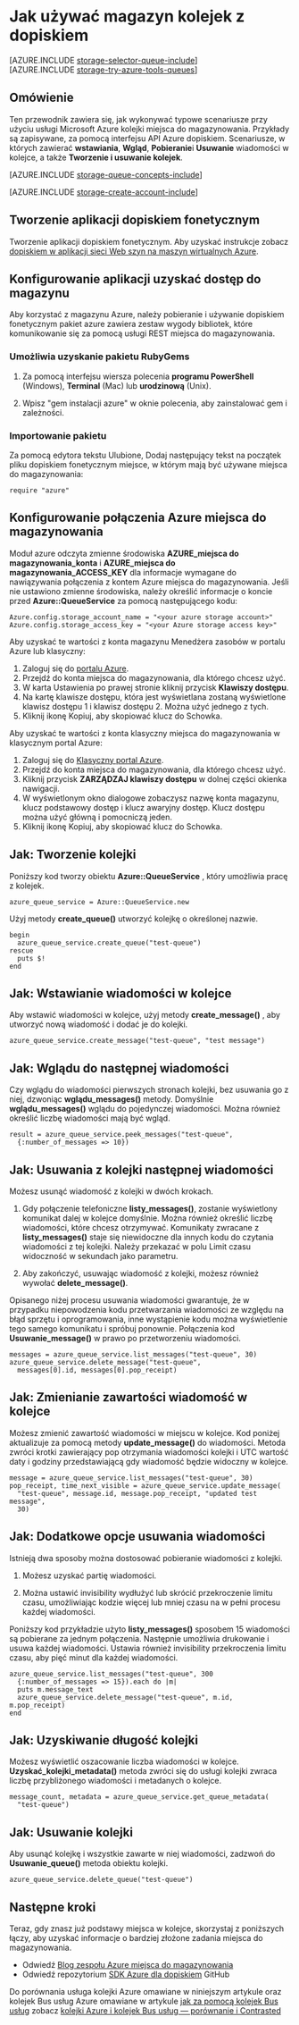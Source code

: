 <properties 
    pageTitle="Jak używać magazyn kolejek z dopiskiem | Microsoft Azure" 
    description="Dowiedz się, jak korzystać z usługi Azure kolejki do tworzenia i usuwania kolejki, wstawianie, pobieranie i usuwanie wiadomości. Próbki napisana dopiskiem." 
    services="storage" 
    documentationCenter="ruby" 
    authors="robinsh" 
    manager="carmonm" 
    editor=""/>

<tags 
    ms.service="storage" 
    ms.workload="storage" 
    ms.tgt_pltfrm="na" 
    ms.devlang="ruby" 
    ms.topic="article" 
    ms.date="10/18/2016" 
    ms.author="robinsh"/>


# <a name="how-to-use-queue-storage-from-ruby"></a>Jak używać magazyn kolejek z dopiskiem

[AZURE.INCLUDE [storage-selector-queue-include](../../includes/storage-selector-queue-include.md)]
<br/>
[AZURE.INCLUDE [storage-try-azure-tools-queues](../../includes/storage-try-azure-tools-queues.md)]

## <a name="overview"></a>Omówienie

Ten przewodnik zawiera się, jak wykonywać typowe scenariusze przy użyciu usługi Microsoft Azure kolejki miejsca do magazynowania. Przykłady są zapisywane, za pomocą interfejsu API Azure dopiskiem.
Scenariusze, w których zawierać **wstawiania**, **Wgląd**, **Pobieranie**i **Usuwanie** wiadomości w kolejce, a także **Tworzenie i usuwanie kolejek**.

[AZURE.INCLUDE [storage-queue-concepts-include](../../includes/storage-queue-concepts-include.md)]

[AZURE.INCLUDE [storage-create-account-include](../../includes/storage-create-account-include.md)]

## <a name="create-a-ruby-application"></a>Tworzenie aplikacji dopiskiem fonetycznym

Tworzenie aplikacji dopiskiem fonetycznym. Aby uzyskać instrukcje zobacz [dopiskiem w aplikacji sieci Web szyn na maszyn wirtualnych Azure](../virtual-machines/linux/classic/virtual-machines-linux-classic-ruby-rails-web-app.md).

## <a name="configure-your-application-to-access-storage"></a>Konfigurowanie aplikacji uzyskać dostęp do magazynu

Aby korzystać z magazynu Azure, należy pobieranie i używanie dopiskiem fonetycznym pakiet azure zawiera zestaw wygody bibliotek, które komunikowanie się za pomocą usługi REST miejsca do magazynowania.

### <a name="use-rubygems-to-obtain-the-package"></a>Umożliwia uzyskanie pakietu RubyGems

1. Za pomocą interfejsu wiersza polecenia **programu PowerShell** (Windows), **Terminal** (Mac) lub **urodzinową** (Unix).

2. Wpisz "gem instalacji azure" w oknie polecenia, aby zainstalować gem i zależności.

### <a name="import-the-package"></a>Importowanie pakietu

Za pomocą edytora tekstu Ulubione, Dodaj następujący tekst na początek pliku dopiskiem fonetycznym miejsce, w którym mają być używane miejsca do magazynowania:

    require "azure"

## <a name="setup-an-azure-storage-connection"></a>Konfigurowanie połączenia Azure miejsca do magazynowania

Moduł azure odczyta zmienne środowiska **AZURE\_miejsca do magazynowania\_konta** i **AZURE\_miejsca do magazynowania\_ACCESS_KEY** dla informacje wymagane do nawiązywania połączenia z kontem Azure miejsca do magazynowania. Jeśli nie ustawiono zmienne środowiska, należy określić informacje o koncie przed **Azure::QueueService** za pomocą następującego kodu:

    Azure.config.storage_account_name = "<your azure storage account>"
    Azure.config.storage_access_key = "<your Azure storage access key>"

 
Aby uzyskać te wartości z konta magazynu Menedżera zasobów w portalu Azure lub klasyczny:

1. Zaloguj się do [portalu Azure](https://portal.azure.com).
2. Przejdź do konta miejsca do magazynowania, dla którego chcesz użyć.
3. W karta Ustawienia po prawej stronie kliknij przycisk **Klawiszy dostępu**.
4. Na kartę klawisze dostępu, która jest wyświetlana zostaną wyświetlone klawisz dostępu 1 i klawisz dostępu 2. Można użyć jednego z tych. 
5. Kliknij ikonę Kopiuj, aby skopiować klucz do Schowka. 

Aby uzyskać te wartości z konta klasyczny miejsca do magazynowania w klasycznym portal Azure:

1. Zaloguj się do [Klasyczny portal Azure](https://manage.windowsazure.com).
2. Przejdź do konta miejsca do magazynowania, dla którego chcesz użyć.
3. Kliknij przycisk **ZARZĄDZAJ klawiszy dostępu** w dolnej części okienka nawigacji.
4. W wyświetlonym okno dialogowe zobaczysz nazwę konta magazynu, klucz podstawowy dostęp i klucz awaryjny dostęp. Klucz dostępu można użyć główną i pomocniczą jeden. 
5. Kliknij ikonę Kopiuj, aby skopiować klucz do Schowka.

## <a name="how-to-create-a-queue"></a>Jak: Tworzenie kolejki

Poniższy kod tworzy obiektu **Azure::QueueService** , który umożliwia pracę z kolejek.

    azure_queue_service = Azure::QueueService.new

Użyj metody **create_queue()** utworzyć kolejkę o określonej nazwie.

    begin
      azure_queue_service.create_queue("test-queue")
    rescue
      puts $!
    end

## <a name="how-to-insert-a-message-into-a-queue"></a>Jak: Wstawianie wiadomości w kolejce

Aby wstawić wiadomości w kolejce, użyj metody **create_message()** , aby utworzyć nową wiadomość i dodać je do kolejki.

    azure_queue_service.create_message("test-queue", "test message")

## <a name="how-to-peek-at-the-next-message"></a>Jak: Wglądu do następnej wiadomości

Czy wglądu do wiadomości pierwszych stronach kolejki, bez usuwania go z niej, dzwoniąc **wglądu\_messages()** metody. Domyślnie **wglądu\_messages()** wglądu do pojedynczej wiadomości. Można również określić liczbę wiadomości mają być wgląd.

    result = azure_queue_service.peek_messages("test-queue",
      {:number_of_messages => 10})

## <a name="how-to-dequeue-the-next-message"></a>Jak: Usuwania z kolejki następnej wiadomości

Możesz usunąć wiadomość z kolejki w dwóch krokach.

1. Gdy połączenie telefoniczne **listy\_messages()**, zostanie wyświetlony komunikat dalej w kolejce domyślnie. Można również określić liczbę wiadomości, które chcesz otrzymywać. Komunikaty zwracane z **listy\_messages()** staje się niewidoczne dla innych kodu do czytania wiadomości z tej kolejki. Należy przekazać w polu Limit czasu widoczność w sekundach jako parametru.

2. Aby zakończyć, usuwając wiadomość z kolejki, możesz również wywołać **delete_message()**.

Opisanego niżej procesu usuwania wiadomości gwarantuje, że w przypadku niepowodzenia kodu przetwarzania wiadomości ze względu na błąd sprzętu i oprogramowania, inne wystąpienie kodu można wyświetlenie tego samego komunikatu i spróbuj ponownie. Połączenia kod **Usuwanie\_message()** w prawo po przetworzeniu wiadomości.

    messages = azure_queue_service.list_messages("test-queue", 30)
    azure_queue_service.delete_message("test-queue", 
      messages[0].id, messages[0].pop_receipt)

## <a name="how-to-change-the-contents-of-a-queued-message"></a>Jak: Zmienianie zawartości wiadomość w kolejce

Możesz zmienić zawartość wiadomości w miejscu w kolejce. Kod poniżej aktualizuje za pomocą metody **update_message()** do wiadomości. Metoda zwróci krotki zawierający pop otrzymania wiadomości kolejki i UTC wartość daty i godziny przedstawiającą gdy wiadomość będzie widoczny w kolejce.

    message = azure_queue_service.list_messages("test-queue", 30)
    pop_receipt, time_next_visible = azure_queue_service.update_message(
      "test-queue", message.id, message.pop_receipt, "updated test message", 
      30)

## <a name="how-to-additional-options-for-dequeuing-messages"></a>Jak: Dodatkowe opcje usuwania wiadomości

Istnieją dwa sposoby można dostosować pobieranie wiadomości z kolejki.

1. Możesz uzyskać partię wiadomości.

2. Można ustawić invisibility wydłużyć lub skrócić przekroczenie limitu czasu, umożliwiając kodzie więcej lub mniej czasu na w pełni procesu każdej wiadomości.

Poniższy kod przykładzie użyto **listy\_messages()** sposobem 15 wiadomości są pobierane za jednym połączenia. Następnie umożliwia drukowanie i usuwa każdej wiadomości. Ustawia również invisibility przekroczenia limitu czasu, aby pięć minut dla każdej wiadomości.

    azure_queue_service.list_messages("test-queue", 300
      {:number_of_messages => 15}).each do |m|
      puts m.message_text
      azure_queue_service.delete_message("test-queue", m.id, m.pop_receipt)
    end

## <a name="how-to-get-the-queue-length"></a>Jak: Uzyskiwanie długość kolejki

Możesz wyświetlić oszacowanie liczba wiadomości w kolejce. **Uzyskać\_kolejki\_metadata()** metoda zwróci się do usługi kolejki zwraca liczbę przybliżonego wiadomości i metadanych o kolejce.

    message_count, metadata = azure_queue_service.get_queue_metadata(
      "test-queue")

## <a name="how-to-delete-a-queue"></a>Jak: Usuwanie kolejki

Aby usunąć kolejkę i wszystkie zawarte w niej wiadomości, zadzwoń do **Usuwanie\_queue()** metoda obiektu kolejki.

    azure_queue_service.delete_queue("test-queue")

## <a name="next-steps"></a>Następne kroki

Teraz, gdy znasz już podstawy miejsca w kolejce, skorzystaj z poniższych łączy, aby uzyskać informacje o bardziej złożone zadania miejsca do magazynowania.

- Odwiedź [Blog zespołu Azure miejsca do magazynowania](http://blogs.msdn.com/b/windowsazurestorage/)
- Odwiedź repozytorium [SDK Azure dla dopiskiem](https://github.com/WindowsAzure/azure-sdk-for-ruby) GitHub

Do porównania usługa kolejki Azure omawiane w niniejszym artykule oraz kolejek Bus usług Azure omawiane w artykule [jak za pomocą kolejek Bus usług](/develop/ruby/how-to-guides/service-bus-queues/) zobacz [kolejki Azure i kolejek Bus usług — porównanie i Contrasted](../service-bus-messaging/service-bus-azure-and-service-bus-queues-compared-contrasted.md)
 
